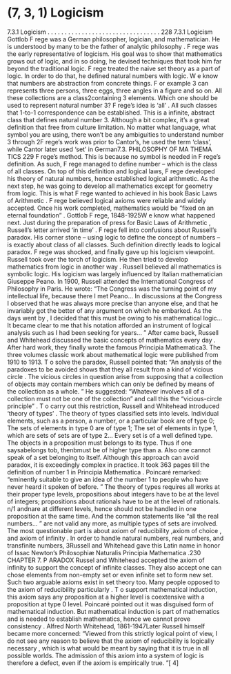 # (7, 3, 1) Logicism

7.3.1 Logicism . . . . . . . . . . . . . . . . . . . . . . . . . . . . . . . . . 228
7.3.1 Logicism
Gottlob F rege was a German philosopher, logician, and mathematician. He is understood
by many to be the father of analytic philosophy . F rege was the early representative of
logicism. His goal was to show that mathematics grows out of logic, and in so doing, he
devised techniques that took him far beyond the traditional logic. F rege treated the naive
set theory as a part of logic. In order to do that, he defined natural numbers with logic.
W e know that numbers are abstraction from concrete things. F or example 3 can represents
three persons, three eggs, three angles in a figure and so on. All these collections are a
class2containing 3 elements. Which one should be used to represent natural number
3? F rege’s idea is ‘all’ . All such classes that 1-to-1 correspondence can be established.
This is a infinite, abstract class that defines natural number 3. Although a bit complex,
it’s a great definition that free from culture limitation. No matter what language, what
symbol you are using, there won’t be any ambiguities to understand number 3 through
2F rege’s work was prior to Cantor’s, he used the term ‘class’, while Cantor later used ‘set’ in German7.3. PHILOSOPHY OF MA THEMA TICS 229
F rege’s method. This is because no symbol is needed in F rege’s definition. As such, F rege
managed to define number – which is the class of all classes. On top of this definition
and logical laws, F rege developed his theory of natural numbers, hence established logical
arithmetic. As the next step, he was going to develop all mathematics except for geometry
from logic. This is what F rege wanted to achieved in his book Basic Laws of Arithmetic .
F rege believed logical axioms were reliable and widely accepted. Once his work completed,
mathematics would be “fixed on an eternal foundation” .
Gottlob F rege, 1848-1925W e know what happened next. Just during the preparation of press for Basic Laws of Arithmetic , Russell’s letter
arrived ‘in time’ . F rege fell into confusions about Russell’s
paradox. His corner stone – using logic to define the concept
of numbers – is exactly about class of all classes. Such definition directly leads to logical paradox. F rege was shocked,
and finally gave up his logicism viewpoint.
Russell took over the torch of logicism. He then tried
to develop mathematics from logic in another way . Russell
believed all mathematics is symbolic logic. His logicism was
largely influenced by Italian mathematician Giuseppe Peano.
In 1900, Russell attended the International Congress of Philosophy in Paris. He wrote: “The Congress was the turning
point of my intellectual life, because there I met Peano... In
discussions at the Congress I observed that he was always
more precise than anyone else, and that he invariably got
the better of any argument on which he embarked. As the days went by , I decided that
this must be owing to his mathematical logic... It became clear to me that his notation
afforded an instrument of logical analysis such as I had been seeking for years... ” After
came back, Russell and Whitehead discussed the basic concepts of mathematics every
day . After hard work, they finally wrote the famous Principia Mathematica3. The three
volumes classic work about mathematical logic were published from 1910 to 1913. T o
solve the paradox, Russell pointed that: “An analysis of the paradoxes to be avoided
shows that they all result from a kind of vicious circle . The vicious circles in question
arise from supposing that a collection of objects may contain members which can only be
defined by means of the collection as a whole. ” He suggested: “Whatever involves all of
a collection must not be one of the collection” and call this the “vicious-circle principle” .
T o carry out this restriction, Russell and Whitehead introduced ‘theory of types’ .
The theory of types classified sets into levels. Individual elements, such as a person,
a number, or a particular book are of type 0; The sets of elements in type 0 are of type
1; The set of elements in type 1, which are sets of sets are of type 2... Every set is of
a well defined type. The objects in a proposition must belongs to its type. Thus if one
saysabelongs tob, thenbmust be of higher type than a. Also one cannot speak of a set
belonging to itself. Although this approach can avoid paradox, it is exceedingly complex
in practice. It took 363 pages till the definition of number 1 in Principia Mathematica .
Poincaré remarked: “eminently suitable to give an idea of the number 1 to people who have
never heard it spoken of before. ” The theory of types requires all works at their proper
type levels, propositions about integers have to be at the level of integers; propositions
about rationals have to be at the level of rationals. n/1 andnare at different levels, hence
should not be handled in one proposition at the same time. And the common statements
like “all the real numbers... ” are not valid any more, as multiple types of sets are involved.
The most questionable part is about axiom of reducibility ,axiom of choice , and axiom
of infinity . In order to handle natural numbers, real numbers, and transfinite numbers,
3Russell and Whitehead gave this Latin name in honor of Issac Newton’s Philosophiæ Naturalis Principia Mathematica .230 CHAPTER 7. P ARADOX
Russel and Whitehead accepted the axiom of infinity to support the concept of infinite
classes. They also accept one can chose elements from non-empty set or even infinite set
to form new set. Such two arguable axioms exist in set theory too. Many people opposed
to the axiom of reducibility particularly . T o support mathematical induction, this axiom
says any proposition at a higher level is coextensive with a proposition at type 0 level.
Poincaré pointed out it was disguised form of mathematical induction. But mathematical
induction is part of mathematics and is needed to establish mathematics, hence we cannot
prove consistency .
Alfred North Whitehead, 1861-1947Later Russell himself became more concerned:
“Viewed from this strictly logical point of view, I
do not see any reason to believe that the axiom
of reducibility is logically necessary , which is what
would be meant by saying that it is true in all possible worlds. The admission of this axiom into a
system of logic is therefore a defect, even if the axiom is empirically true. ”[ 4]
